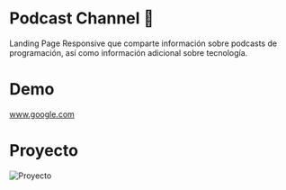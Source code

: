 # Podcast Channel 🎵

Landing Page Responsive que comparte información sobre podcasts de programación, así como información adicional sobre tecnología.

# Demo

www.google.com

# Proyecto

![Proyecto](https://user-images.githubusercontent.com/30696989/123358110-756a9d80-d530-11eb-8c0b-cb77f22a4ea9.png)

